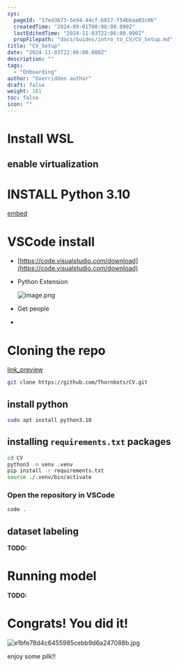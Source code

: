 ```yaml
---
sys:
  pageId: "17ed3673-5e94-44cf-b817-f54bbaa03c06"
  createdTime: "2024-09-01T00:08:00.000Z"
  lastEditedTime: "2024-11-03T22:06:00.000Z"
  propFilepath: "docs/Guides/intro_to_CV/CV_Setup.md"
title: "CV_Setup"
date: "2024-11-03T22:06:00.000Z"
description: ""
tags:
  - "Onboarding"
author: "Overridden author"
draft: false
weight: 161
toc: false
icon: ""
---
```


# Install WSL

## enable virtualization

# INSTALL Python 3.10

[embed](https://www.rose-hulman.edu/class/csse/csse132/2425a/labs/prelab1-wsl2.html)

# VSCode install

- [https://code.visualstudio.com/download](https://code.visualstudio.com/download)
- Python Extension

	![image.png](https://prod-files-secure.s3.us-west-2.amazonaws.com/d518164a-d88e-44d1-a4ee-3adb3bd8bce0/d82b6650-a5e4-4d3c-b8c9-93d817dae00e/image.png?X-Amz-Algorithm=AWS4-HMAC-SHA256&X-Amz-Content-Sha256=UNSIGNED-PAYLOAD&X-Amz-Credential=ASIAZI2LB46662UEDPCO%2F20250319%2Fus-west-2%2Fs3%2Faws4_request&X-Amz-Date=20250319T090851Z&X-Amz-Expires=3600&X-Amz-Security-Token=IQoJb3JpZ2luX2VjEBkaCXVzLXdlc3QtMiJIMEYCIQD8vOq3STvfg3i2c4zQ8HkT%2B1hLdgHU4rfOljXfms%2B%2B5wIhANBAyzNvjueHGx4rhyERj%2FTxqwzJC5Ze%2Fo%2FAlScPsUohKv8DCHIQABoMNjM3NDIzMTgzODA1Igw5fcslAb%2FZe%2BUzT6wq3AMhNlc8U8zKm7WHc%2BldrYZHbK49%2FhwR%2FHgre8reQcYgWR2dTLaAurRZ0nkwU7YCCxJi0yQz8U5KaJ60NNLZAZzRHNCJsPeYmX30gwq%2FE2o%2FVVhlnOTn%2B80rMj%2Bhx2bFsHAVqKbzKDFeAJa6dD5tYL%2FJR2gjuBxdiJUl8398odHxIs3bJfdWz4jAFV8OIKG1xAyq71MCsNJQvtH6l0BR8%2B%2FUjJ3M9gp2C9mfOYdxs0hBZJjPFxx1cvzguFTr3tp5XqSjdN85InLiun1tpSyMZ56RIB0IZKDr6W4Tttr4LycAKk4mQ8VjxizTv4TheX2zyyaLqqBVxqSo9WsjoBSQpVy03KTF2%2BxWbGeS62%2FVo5d%2BZwImf8BYf%2Fm1NQYubg0Fle4LQiqQTSPkJnwIwGw%2B4BHVBYRgpFms%2F7eiF67J5vzpaQOxIrc1NbPAbDJ1SiWvvU56CpdyyuJNjlv2bnGnwye2vdLITigCr66jb40IkLxYwtLVYMCX8mL7NEAujVD5Pq1ww86WOf4iVSa2C%2BRAxQwkpuRXBtzjqTU0NvqUFSfNCi0M98P2J%2BlCI%2F6oUMRSic2ocRZ%2B%2BU7%2F0Fa2PrKAK7GTr2EDwtGYBjI%2F3RmEiz7y7dXIh5M6zcwm%2BwRgPzDAguq%2BBjqkAW6DQLQtGyDpSdvK%2FPDDxVgMucpN%2FKwIZwQs3BQAsEl35XNTvDZfGiT%2FVVLV%2FVFiUqH9wE0WvjT1Rob9TAOeV8v5JBZtIRjhJj5uJhGaeYF6KwT%2ByHb0sH4UyTOX8QhOcb8F0fs3%2FiKEwwWWvz21wMQmGm1n5f191s7P56oY%2BSfWNyS8QJTSETHiUX9qoDkMjlDBvcxLfYHCDaun9XXMEljQlLgL&X-Amz-Signature=1b8066df78d712027cf80e0e2bad885b0fbabdff33481a94c29185703b09330c&X-Amz-SignedHeaders=host&x-id=GetObject)
- Get people
- 

# Cloning the repo

[link_preview](https://github.com/Thornbots/CV/)

```bash
git clone https://github.com/Thornbots/CV.git
```

## install python

```bash
sudo apt install python3.10
```

## installing `requirements.txt` packages

```bash
cd CV
python3 -m venv .venv
pip install -r requirements.txt
source ./.venv/bin/activate
```

### Open the repository in VSCode

```bash
code .
```

## dataset labeling  

**TODO:**

# Running model

**TODO:**

# Congrats! You did it!

![e1bfe78d4c6455985cebb9d6a247088b.jpg](https://prod-files-secure.s3.us-west-2.amazonaws.com/d518164a-d88e-44d1-a4ee-3adb3bd8bce0/7d1ce04e-65d6-40c8-814d-754280e9515a/e1bfe78d4c6455985cebb9d6a247088b.jpg?X-Amz-Algorithm=AWS4-HMAC-SHA256&X-Amz-Content-Sha256=UNSIGNED-PAYLOAD&X-Amz-Credential=ASIAZI2LB466Y6XT2U74%2F20250319%2Fus-west-2%2Fs3%2Faws4_request&X-Amz-Date=20250319T090850Z&X-Amz-Expires=3600&X-Amz-Security-Token=IQoJb3JpZ2luX2VjEBkaCXVzLXdlc3QtMiJHMEUCIQCeUXf36rSXScNG2ajY4sfRDBgQpk%2F93VSozBhw7PRbMwIgKEExHYXko5XJ8MYA5mgJO84C5izzL6Zj3N6Uani91Xcq%2FwMIchAAGgw2Mzc0MjMxODM4MDUiDKt%2FOLuV%2BiCZAhwGiCrcAxj0Lz55QBgQwiSXcwU%2FqeFQsCup0QCo%2BoWAcwGMT50dOBzVO0XBm%2BD99uNldOlcP4SvGIckouz2eUVmmQVGRs0KLcjA1JhkKZSQOXg38vl7UOBQ57oMBImQGmb3n%2FWZbMGH7Hc%2BMlEkDNL8IbAI3EeR9Sc2%2F5OF0PPYpM8C8VYX8JRDKLPXejuwbcTGpG46rathvrQ04zIjruPO35yTbqUrEQWZD2Jl1fKj7WrLPsf2GOpBgvx5URI2ax07%2BuT5UIM%2FkN2BTYdvEh4sf%2Fi8K9ChRfBsyjAB%2FBGWOiT4m6b%2FnUpBehNv3MyrsfUGkiXPD3%2BDDkvTwQXAD%2BHmo%2FyNzyVMaQRsi3NwK7%2F%2BHCQUhOWV7riB5QqT4sGM2%2BnTFzMw2cJhQt5UKCrGqO74h7QTzTGTcXM3u12SsUBL9LvGqYTKFdSqW3Af4Yqg7W7B17NQSYZJM6DCwXDsm99oSuUgXYQc7eRJ%2BWMeugxwhAStqPiglf27wJqTsWFiyqbQoyQXMkI3FUcJhRcjm01gJMNhUQNccaI%2BS0nvYGEVYfH6SRRarz%2FqK%2BMVyV%2FEfWNSkrYsFu%2FpN4hspDgoRobzSyCPCVp%2BkNM684PGTUjFb%2FON6Qa%2FOvluCuNp98aRSW3NMIuD6r4GOqUBWFQCYuFXUIqmB8xdXMNEqEC%2BbUS2IZ0TJf8Dniuo%2FrkdK7mrh2zuqImOR0mvRpDVW%2BlPH%2FF5M%2BhnZZCeNlqNIOfJOwSkpukAL3%2FImG4bxQNsSN3SaVB2msPfRx7nePVeUgmvQ3LXCBSYW6odImtt3IRtz%2F3bvsFCINQt5AYkrwyUG%2BKthYT%2F%2Fa9EYGR2dyk157kTyLkdq1UuTe4yzI9W4bFKyNTd&X-Amz-Signature=d7a9042e05c3d7f0894471d93ba0b140715a3bd5b3cd984dc7429d55c5a6b3fe&X-Amz-SignedHeaders=host&x-id=GetObject)

enjoy some pilk!!
